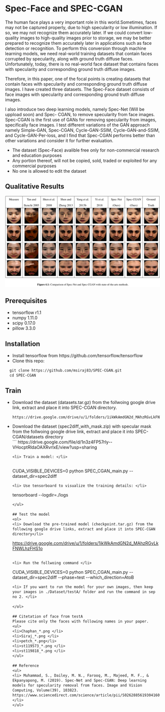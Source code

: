 # Spec-Face and SPEC-CGAN
The human face plays a very important role in this world.Sometimes, faces may not be captured properly, due to high specularity or low illumination. If so, we may not recognize them accurately later. If we could convert low-quality images to high-quality images prior to storage, we may be better prepared to recognize them accurately later in applications such as
face detection or recognition. To perform this conversion through machine learning models, we need real-world training datasets that contain faces corrupted by specularity, along with ground truth diffuse faces. Unfortunately, today, there is no real-world face dataset that contains faces with specularity and corresponding ground truth diffuse images.

Therefore, in this paper, one of the focal points is creating datasets that contain faces with specularity and corresponding ground truth diffuse images. I have created three datasets. The Spec-Face dataset consists of face images with specularity and corresponding ground truth diffuse images.

I also introduce two deep learning models, namely Spec-Net (Will be uppload soon) and Spec-
CGAN, to remove specularity from face images. Spec-CGAN is the first use of GANs for removing specularity from images, specifically face images. I test different variations of the GAN approach namely Simple-GAN, Spec-CGAN, Cycle-GAN-SSIM, Cycle-GAN-and-SSIM, and Cycle-GAN-Per-loss, and I find that Spec-CGAN performs better than other variations and consider it for further evaluation.

<ul>
  <li> The dataset (Spec-Face) avalible free only for non-commercial research and education purposes </li>
  <li> Any portion thereof, will not be copied, sold, traded or exploited for any commercial purposes </li>
  
  <li> No one is allowed to edit the dataset </li>
</ul>

## Qualitative Results
<p align="center">
  <img src="./img/SPEC_CGAN_Quali_result.png"  title="hover text">
</p>

## Prerequisites 
<ul>
  <li>tensorflow r1.1 </li>
  <li>numpy 1.11.0 </li>
  <li>scipy 0.17.0 </li>
  <li>pillow 3.3.0 </li>
</ul>

## Installation 
<ul>
  <li> Install tensorflow from https://github.com/tensorflow/tensorflow </li>
  <li> Clone this repo: </li> 
</ul> 

```
  git clone https://github.com/msiraj83/SPEC-CGAN.git
  cd SPEC-CGAN
```
## Train
<ul>
  <li> Download the dataset (datasets.tar.gz) from the follwoing google drive link, extract and place it into SPEC-CGAN directory. </li>
  
  ```
  https://drive.google.com/drive/u/1/folders/1ikWkAmdGN2d_MAhzRGvLkFNWLhzFHS1o
  ```
  <li> Download the dataset (spec2diff_with_mask.zip) with specular mask from the follwoing google drive link, extract and place it into SPEC-CGAN/datasets directory </li>
```
https://drive.google.com/file/d/1n3z4FP57rly--VHocptRldaOAXRvrlxE/view?usp=sharing

```
<li> Train a model: </li>
  
  ```
   CUDA_VISIBLE_DEVICES=0 python SPEC_CGAN_main.py --dataset_dir=spec2diff
  ``` 
  <li> Use tensorboard to visualize the training details: </li> 
  
  ```
   tensorboard --logdir=./logs
  ```
</ul>

## Test the model
<ol>
  <li> Download the pre-trained model (checkpoint.tar.gz) from the following google drive links, extract and place it into SPEC-CGAN directory</li>
  
  ```
   https://drive.google.com/drive/u/1/folders/1ikWkAmdGN2d_MAhzRGvLkFNWLhzFHS1o
  ```
  
  <li> Run the follwoing command </li>
  
   ```
   CUDA_VISIBLE_DEVICES=0 python SPEC_CGAN_main.py --dataset_dir=spec2diff --phase=test --which_direction=AtoB
  ```  
  <li> If you want to run the model for your own images, then keep your images in ./Dataset/testA/ folder and run the command in sep no 2. </li>
  
</ol>
  
## Citetation of face from testA
Please cite only the faces with following names in your paper.
<ul>
  <li>Chaphan_*.png </li>
  <li>Siraj_*.png </li>
  <li>petch_*.png</li>
  <li>st119573_*.png </li>
  <li>st119818_*.png </li>
</ul>

## Reference
<ul>
  <li> Muhammad, S., Dailey, M. N., Farooq, M., Majeed, M. F., & Ekpanyapong, M. (2019). Spec-Net and Spec-CGAN: Deep learning models for specularity removal from faces. Image and Vision Computing, Volume(39), 103823.
  https://www.sciencedirect.com/science/article/pii/S0262885619304160 </li>
</ul>
